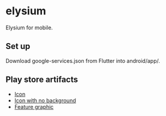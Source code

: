 # elysium

Elysium for mobile.

## Set up

Download google-services.json from Flutter into android/app/.

## Play store artifacts

* [Icon](https://romannurik.github.io/AndroidAssetStudio/icons-launcher.html#foreground.type=text&foreground.text.text=E&foreground.text.font=Asul&foreground.space.trim=1&foreground.space.pad=0.25&foreColor=rgb(255%2C%20255%2C%20255)&backColor=rgb(33%2C%20150%2C%20243)&crop=0&backgroundShape=square&effects=elevate&name=ic_launcher)
* [Icon with no background](https://romannurik.github.io/AndroidAssetStudio/icons-launcher.html#foreground.type=text&foreground.text.text=E&foreground.text.font=Asul&foreground.space.trim=1&foreground.space.pad=0.5&foreColor=rgb(255%2C%20255%2C%20255)&backColor=rgb(33%2C%20150%2C%20243)&crop=0&backgroundShape=none&effects=none&name=ic_launcher)
* [Feature graphic](https://www.norio.be/android-feature-graphic-generator/?config=%7B%22background%22%3A%7B%22color%22%3A%22%23444444%22%2C%22gradient%22%3A%7B%22type%22%3A%22radial%22%2C%22radius%22%3A%22600%22%2C%22angle%22%3A%22vertical%22%2C%22color%22%3A%22%23000000%22%7D%7D%2C%22title%22%3A%7B%22text%22%3A%22Elysium%22%2C%22position%22%3A100%2C%22color%22%3A%22%2362daca%22%2C%22size%22%3A200%2C%22font%22%3A%7B%22family%22%3A%22sans-serif%22%2C%22effect%22%3A%22bold%22%7D%7D%2C%22subtitle%22%3A%7B%22text%22%3A%22Encore%20une%20version%22%2C%22color%22%3A%22%236d6fe8%22%2C%22size%22%3A100%2C%22offset%22%3A0%2C%22font%22%3A%7B%22family%22%3A%22sans-serif%22%2C%22effect%22%3A%22normal%22%7D%7D%2C%22image%22%3A%7B%22position%22%3A%220.5%22%2C%22positionX%22%3A%220.5%22%2C%22scale%22%3A%221%22%7D%2C%22size%22%3A%22feature-graphic%22%7D)
